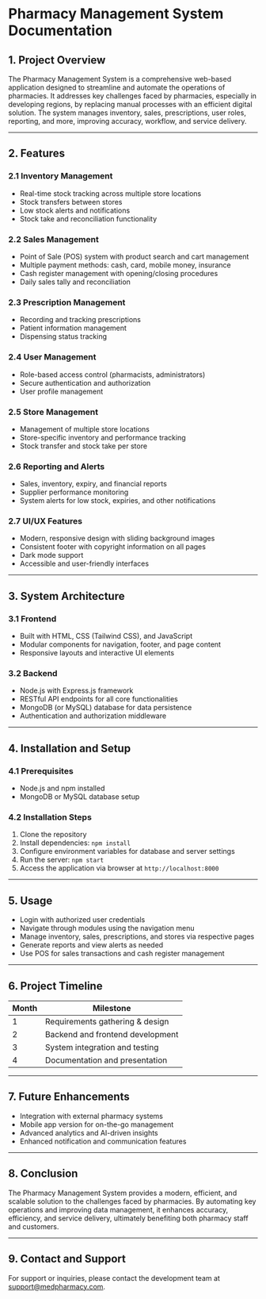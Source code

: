 # Pharmacy Management System Documentation

## 1. Project Overview

The Pharmacy Management System is a comprehensive web-based application designed to streamline and automate the operations of pharmacies. It addresses key challenges faced by pharmacies, especially in developing regions, by replacing manual processes with an efficient digital solution. The system manages inventory, sales, prescriptions, user roles, reporting, and more, improving accuracy, workflow, and service delivery.

---

## 2. Features

### 2.1 Inventory Management
- Real-time stock tracking across multiple store locations
- Stock transfers between stores
- Low stock alerts and notifications
- Stock take and reconciliation functionality

### 2.2 Sales Management
- Point of Sale (POS) system with product search and cart management
- Multiple payment methods: cash, card, mobile money, insurance
- Cash register management with opening/closing procedures
- Daily sales tally and reconciliation

### 2.3 Prescription Management
- Recording and tracking prescriptions
- Patient information management
- Dispensing status tracking

### 2.4 User Management
- Role-based access control (pharmacists, administrators)
- Secure authentication and authorization
- User profile management

### 2.5 Store Management
- Management of multiple store locations
- Store-specific inventory and performance tracking
- Stock transfer and stock take per store

### 2.6 Reporting and Alerts
- Sales, inventory, expiry, and financial reports
- Supplier performance monitoring
- System alerts for low stock, expiries, and other notifications

### 2.7 UI/UX Features
- Modern, responsive design with sliding background images
- Consistent footer with copyright information on all pages
- Dark mode support
- Accessible and user-friendly interfaces

---

## 3. System Architecture

### 3.1 Frontend
- Built with HTML, CSS (Tailwind CSS), and JavaScript
- Modular components for navigation, footer, and page content
- Responsive layouts and interactive UI elements

### 3.2 Backend
- Node.js with Express.js framework
- RESTful API endpoints for all core functionalities
- MongoDB (or MySQL) database for data persistence
- Authentication and authorization middleware

---

## 4. Installation and Setup

### 4.1 Prerequisites
- Node.js and npm installed
- MongoDB or MySQL database setup

### 4.2 Installation Steps
1. Clone the repository
2. Install dependencies: `npm install`
3. Configure environment variables for database and server settings
4. Run the server: `npm start`
5. Access the application via browser at `http://localhost:8000`

---

## 5. Usage

- Login with authorized user credentials
- Navigate through modules using the navigation menu
- Manage inventory, sales, prescriptions, and stores via respective pages
- Generate reports and view alerts as needed
- Use POS for sales transactions and cash register management

---

## 6. Project Timeline

| Month | Milestone                          |
|-------|----------------------------------|
| 1     | Requirements gathering & design  |
| 2     | Backend and frontend development |
| 3     | System integration and testing   |
| 4     | Documentation and presentation   |

---

## 7. Future Enhancements

- Integration with external pharmacy systems
- Mobile app version for on-the-go management
- Advanced analytics and AI-driven insights
- Enhanced notification and communication features

---

## 8. Conclusion

The Pharmacy Management System provides a modern, efficient, and scalable solution to the challenges faced by pharmacies. By automating key operations and improving data management, it enhances accuracy, efficiency, and service delivery, ultimately benefiting both pharmacy staff and customers.

---

## 9. Contact and Support

For support or inquiries, please contact the development team at support@medpharmacy.com.
